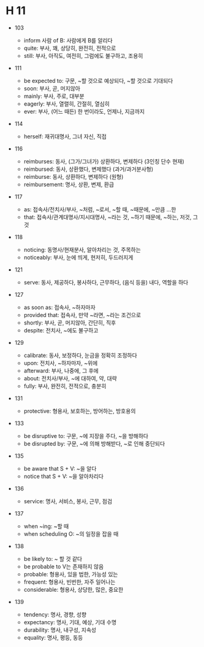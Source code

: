 <h1 id="h-11">H 11</h1>
<ul>
<li><p>103</p>
<ul>
<li>inform 사람 of B: 사람에게 B를 알리다</li>
<li>quite: 부사, 꽤, 상당히, 완전히, 전적으로</li>
<li>still: 부사, 아직도, 여전히, 그럼에도 불구하고, 조용히</li>
</ul>
</li>
<li><p>111</p>
<ul>
<li>be expected to: 구문, ~할 것으로 예상되다, ~할 것으로 기대되다</li>
<li>soon: 부사, 곧, 머지않아</li>
<li>mainly: 부사, 주로, 대부분</li>
<li>eagerly: 부사, 열렬히, 간절히, 열심히</li>
<li>ever: 부사, (어느 때든) 한 번이라도, 언제나, 지금까지</li>
</ul>
</li>
<li><p>114</p>
<ul>
<li>herself: 재귀대명사, 그녀 자신, 직접</li>
</ul>
</li>
<li><p>116</p>
<ul>
<li>reimburses: 동사, (그가/그녀가) 상환하다, 변제하다 (3인칭 단수 현재)</li>
<li>reimbursed: 동사, 상환했다, 변제했다 (과거/과거분사형)</li>
<li>reimburse: 동사, 상환하다, 변제하다 (원형)</li>
<li>reimbursement: 명사, 상환, 변제, 환급</li>
</ul>
</li>
<li><p>117</p>
<ul>
<li>as: 접속사/전치사/부사, ~처럼, ~로서, ~할 때, ~때문에, ~만큼 …한</li>
<li>that: 접속사/관계대명사/지시대명사, ~라는 것, ~하기 때문에, ~하는, 저것, 그것</li>
</ul>
</li>
<li><p>118</p>
<ul>
<li>noticing: 동명사/현재분사, 알아차리는 것, 주목하는</li>
<li>noticeably: 부사, 눈에 띄게, 현저히, 두드러지게</li>
</ul>
</li>
<li><p>121</p>
<ul>
<li>serve: 동사, 제공하다, 봉사하다, 근무하다, (음식 등을) 내다, 역할을 하다</li>
</ul>
</li>
<li><p>127</p>
<ul>
<li>as soon as: 접속사, ~하자마자  </li>
<li>provided that: 접속사, 만약 ~라면, ~라는 조건으로  </li>
<li>shortly: 부사, 곧, 머지않아, 간단히, 직후</li>
<li>despite: 전치사, ~에도 불구하고</li>
</ul>
</li>
<li><p>129</p>
<ul>
<li>calibrate: 동사, 보정하다, 눈금을 정확히 조정하다  </li>
<li>upon: 전치사, ~하자마자, ~위에  </li>
<li>afterward: 부사, 나중에, 그 후에  </li>
<li>about: 전치사/부사, ~에 대하여, 약, 대략  </li>
<li>fully: 부사, 완전히, 전적으로, 충분히</li>
</ul>
</li>
<li><p>131</p>
<ul>
<li>protective: 형용사, 보호하는, 방어하는, 방호용의</li>
</ul>
</li>
<li><p>133</p>
<ul>
<li>be disruptive to: 구문, ~에 지장을 주다, ~을 방해하다  </li>
<li>be disrupted by: 구문, ~에 의해 방해받다, ~로 인해 중단되다</li>
</ul>
</li>
<li><p>135</p>
<ul>
<li>be aware that S + V: ~을 알다</li>
<li>notice that S + V: ~을 알아차리다</li>
</ul>
</li>
<li><p>136</p>
<ul>
<li>service: 명사, 서비스, 봉사, 근무, 점검  </li>
</ul>
</li>
<li><p>137</p>
<ul>
<li>when ~ing: ~할 때</li>
<li>when scheduling O: ~의 일정을 잡을 때</li>
</ul>
</li>
<li><p>138</p>
<ul>
<li>be likely to: ~ 할 것 같다</li>
<li>be probable to V는 존재하지 않음</li>
<li>probable: 형용사, 있을 법한, 가능성 있는  </li>
<li>frequent: 형용사, 빈번한, 자주 일어나는  </li>
<li>considerable: 형용사, 상당한, 많은, 중요한</li>
</ul>
</li>
<li><p>139</p>
<ul>
<li>tendency: 명사, 경향, 성향  </li>
<li>expectancy: 명사, 기대, 예상, 기대 수명  </li>
<li>durability: 명사, 내구성, 지속성  </li>
<li>equality: 명사, 평등, 동등</li>
</ul>
</li>
</ul>